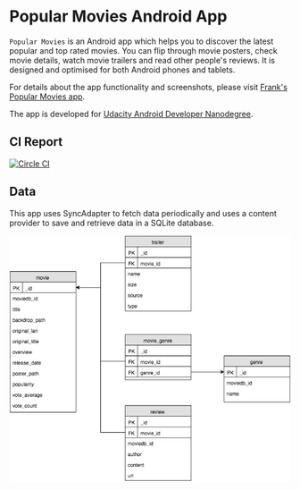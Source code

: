 # Popular Movies Android App

`Popular Movies` is an Android app which helps you to discover the latest popular and top rated movies. You can flip through movie posters, check movie details, watch movie trailers and read other people's reviews. It is designed and optimised for both Android phones and tablets.

For details about the app functionality and screenshots, please visit [Frank's Popular Movies app](http://frank-tan.github.io/Popular-Movies/).

The app is developed for [Udacity Android Developer Nanodegree](https://www.udacity.com/course/android-developer-nanodegree--nd801).

## CI Report
[![Circle CI](https://circleci.com/gh/frank-tan/Popular-Movies/tree/master.svg?style=svg)](https://circleci.com/gh/frank-tan/Popular-Movies/tree/master)

## Data
This app uses SyncAdapter to fetch data periodically and uses a content provider to save and retrieve data in a SQLite database.

![Alt text](content_provider_generator/popular-movies-db.png?raw=true "Database Schema")
